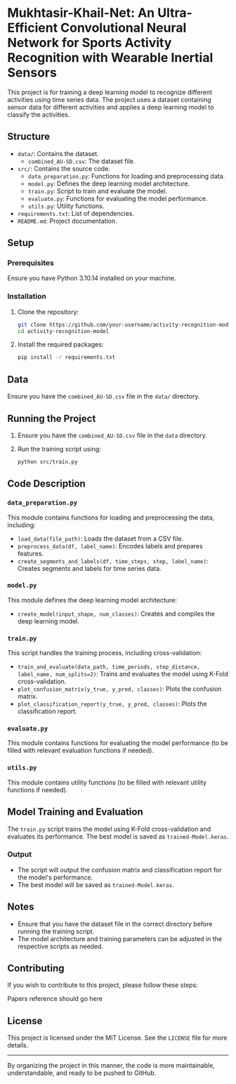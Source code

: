 # Mukhtasir-Khail-Net: An Ultra-Efficient Convolutional Neural Network for Sports Activity Recognition with Wearable Inertial Sensors

This project is for training a deep learning model to recognize different activities using time series data. The project uses a dataset containing sensor data for different activities and applies a deep learning model to classify the activities.

## Structure

- `data/`: Contains the dataset.
  - `combined_AU-SD.csv`: The dataset file.
- `src/`: Contains the source code.
  - `data_preparation.py`: Functions for loading and preprocessing data.
  - `model.py`: Defines the deep learning model architecture.
  - `train.py`: Script to train and evaluate the model.
  - `evaluate.py`: Functions for evaluating the model performance.
  - `utils.py`: Utility functions.
- `requirements.txt`: List of dependencies.
- `README.md`: Project documentation.

## Setup

### Prerequisites

Ensure you have Python 3.10.14 installed on your machine.

### Installation

1. Clone the repository:

    ```bash
    git clone https://github.com/your-username/activity-recognition-model.git
    cd activity-recognition-model
    ```

2. Install the required packages:

    ```bash
    pip install -r requirements.txt
    ```

## Data

Ensure you have the `combined_AU-SD.csv` file in the `data/` directory.

## Running the Project

1. Ensure you have the `combined_AU-SD.csv` file in the `data` directory.
2. Run the training script using:

    ```bash
    python src/train.py
    ```

## Code Description

### `data_preparation.py`

This module contains functions for loading and preprocessing the data, including:

- `load_data(file_path)`: Loads the dataset from a CSV file.
- `preprocess_data(df, label_name)`: Encodes labels and prepares features.
- `create_segments_and_labels(df, time_steps, step, label_name)`: Creates segments and labels for time series data.

### `model.py`

This module defines the deep learning model architecture:

- `create_model(input_shape, num_classes)`: Creates and compiles the deep learning model.

### `train.py`

This script handles the training process, including cross-validation:

- `train_and_evaluate(data_path, time_periods, step_distance, label_name, num_splits=2)`: Trains and evaluates the model using K-Fold cross-validation.
- `plot_confusion_matrix(y_true, y_pred, classes)`: Plots the confusion matrix.
- `plot_classification_report(y_true, y_pred, classes)`: Plots the classification report.

### `evaluate.py`

This module contains functions for evaluating the model performance (to be filled with relevant evaluation functions if needed).

### `utils.py`

This module contains utility functions (to be filled with relevant utility functions if needed).

## Model Training and Evaluation

The `train.py` script trains the model using K-Fold cross-validation and evaluates its performance. The best model is saved as `trained-Model.keras`.

### Output

- The script will output the confusion matrix and classification report for the model's performance.
- The best model will be saved as `trained-Model.keras`.

## Notes

- Ensure that you have the dataset file in the correct directory before running the training script.
- The model architecture and training parameters can be adjusted in the respective scripts as needed.

## Contributing

If you wish to contribute to this project, please follow these steps:

Papers reference should go here

## License

This project is licensed under the MIT License. See the `LICENSE` file for more details.

---

By organizing the project in this manner, the code is more maintainable, understandable, and ready to be pushed to GitHub.
